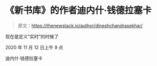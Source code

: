 # 《新书库》的作者迪内什·钱德拉塞卡

> 原文：<https://thenewstack.io/author/dineshchandrasekhar/>

现在是定义“实时”的时候了

2020 年 11 月 12 日上午 9 点

迪内什·钱德拉塞卡